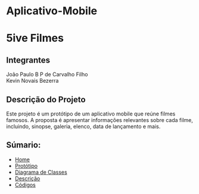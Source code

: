 # Aplicativo-Mobile

<h1>5ive Filmes</h1>

<h2>Integrantes</h2>
<p>João Paulo B P de Carvalho Filho <br>
  Kevin Novais Bezerra
</p>

 <h2>Descrição do Projeto</h2>
<p>
 Este projeto é um protótipo de um aplicativo mobile que reúne filmes famosos. A proposta é apresentar informações relevantes sobre cada filme, incluindo, sinopse, galeria, elenco, data de lançamento e mais.
</p>

## Súmario:
- [Home](https://github.com/Kevin-N-Bezerra/Aplicativo-Mobile/wiki)
- [Protótipo](https://github.com/Kevin-N-Bezerra/Aplicativo-Mobile/wiki/Prot%C3%B3tipo)
- [Diagrama de Classes](https://github.com/Kevin-N-Bezerra/Aplicativo-Mobile/wiki/2.-Diagrama-de-Classes)
- [Descrição](https://github.com/Kevin-N-Bezerra/Aplicativo-Mobile/wiki/3.-Descri%C3%A7%C3%A3o)
- [Códigos](https://github.com/Kevin-N-Bezerra/Aplicativo-Mobile/wiki/5.-C%C3%B3digos)
